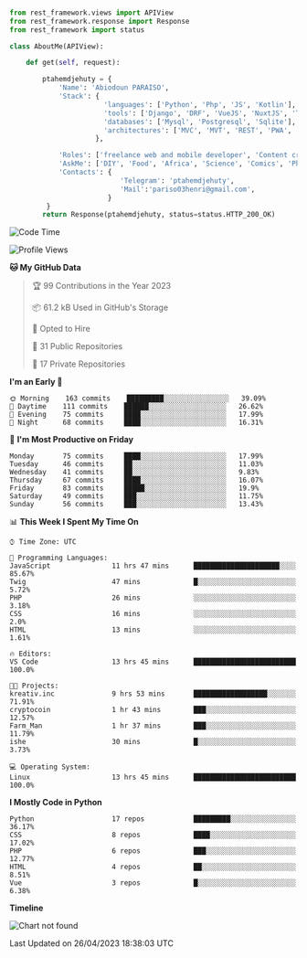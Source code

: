 ###
```python
from rest_framework.views import APIView
from rest_framework.response import Response
from rest_framework import status

class AboutMe(APIView):

    def get(self, request):

        ptahemdjehuty = {
            'Name': 'Abiodoun PARAISO',
            'Stack': {
                       'languages': ['Python', 'Php', 'JS', 'Kotlin'],
                       'tools': ['Django', 'DRF', 'VueJS', 'NuxtJS', 'Threejs' 'React', 'Kotlin', 'Electron'],
                       'databases': ['Mysql', 'Postgresql', 'Sqlite'],
                       'architectures': ['MVC', 'MVT', 'REST', 'PWA', 'SPA', 'MicroServices']
                     },

            'Roles': ['freelance web and mobile developer', 'Content creator', 'Teacher', 'Mentor'],
            'AskMe': ['DIY', 'Food', 'Africa', 'Science', 'Comics', 'Photography', 'Tech', 'Programming'],
            'Contacts': {
                           'Telegram': 'ptahemdjehuty',
                           'Mail':'pariso03henri@gmail.com',
                        }
         }
        return Response(ptahemdjehuty, status=status.HTTP_200_OK)

```                    

<!--START_SECTION:waka-->
![Code Time](http://img.shields.io/badge/Code%20Time-522%20hrs%2051%20mins-blue)

![Profile Views](http://img.shields.io/badge/Profile%20Views-0-blue)

**🐱 My GitHub Data** 

> 🏆 99 Contributions in the Year 2023
 > 
> 📦 61.2 kB Used in GitHub's Storage 
 > 
> 💼 Opted to Hire
 > 
> 📜 31 Public Repositories 
 > 
> 🔑 17 Private Repositories  
 > 
**I'm an Early 🐤** 

```text
🌞 Morning    163 commits    █████████░░░░░░░░░░░░░░░░   39.09% 
🌆 Daytime    111 commits    ██████░░░░░░░░░░░░░░░░░░░   26.62% 
🌃 Evening    75 commits     ████░░░░░░░░░░░░░░░░░░░░░   17.99% 
🌙 Night      68 commits     ████░░░░░░░░░░░░░░░░░░░░░   16.31%

```
📅 **I'm Most Productive on Friday** 

```text
Monday       75 commits     ████░░░░░░░░░░░░░░░░░░░░░   17.99% 
Tuesday      46 commits     ██░░░░░░░░░░░░░░░░░░░░░░░   11.03% 
Wednesday    41 commits     ██░░░░░░░░░░░░░░░░░░░░░░░   9.83% 
Thursday     67 commits     ████░░░░░░░░░░░░░░░░░░░░░   16.07% 
Friday       83 commits     █████░░░░░░░░░░░░░░░░░░░░   19.9% 
Saturday     49 commits     ███░░░░░░░░░░░░░░░░░░░░░░   11.75% 
Sunday       56 commits     ███░░░░░░░░░░░░░░░░░░░░░░   13.43%

```


📊 **This Week I Spent My Time On** 

```text
⌚︎ Time Zone: UTC

💬 Programming Languages: 
JavaScript               11 hrs 47 mins      █████████████████████░░░░   85.67% 
Twig                     47 mins             █░░░░░░░░░░░░░░░░░░░░░░░░   5.72% 
PHP                      26 mins             ░░░░░░░░░░░░░░░░░░░░░░░░░   3.18% 
CSS                      16 mins             ░░░░░░░░░░░░░░░░░░░░░░░░░   2.0% 
HTML                     13 mins             ░░░░░░░░░░░░░░░░░░░░░░░░░   1.61%

🔥 Editors: 
VS Code                  13 hrs 45 mins      █████████████████████████   100.0%

🐱‍💻 Projects: 
kreativ.inc              9 hrs 53 mins       ██████████████████░░░░░░░   71.91% 
cryptocoin               1 hr 43 mins        ███░░░░░░░░░░░░░░░░░░░░░░   12.57% 
Farm_Man                 1 hr 37 mins        ███░░░░░░░░░░░░░░░░░░░░░░   11.79% 
ishe                     30 mins             █░░░░░░░░░░░░░░░░░░░░░░░░   3.73%

💻 Operating System: 
Linux                    13 hrs 45 mins      █████████████████████████   100.0%

```

**I Mostly Code in Python** 

```text
Python                   17 repos            █████████░░░░░░░░░░░░░░░░   36.17% 
CSS                      8 repos             ████░░░░░░░░░░░░░░░░░░░░░   17.02% 
PHP                      6 repos             ███░░░░░░░░░░░░░░░░░░░░░░   12.77% 
HTML                     4 repos             ██░░░░░░░░░░░░░░░░░░░░░░░   8.51% 
Vue                      3 repos             █░░░░░░░░░░░░░░░░░░░░░░░░   6.38%

```


**Timeline**

![Chart not found](https://raw.githubusercontent.com/ptahemdjehuty/ptahemdjehuty/main/charts/bar_graph.png) 


 Last Updated on 26/04/2023 18:38:03 UTC
<!--END_SECTION:waka-->
